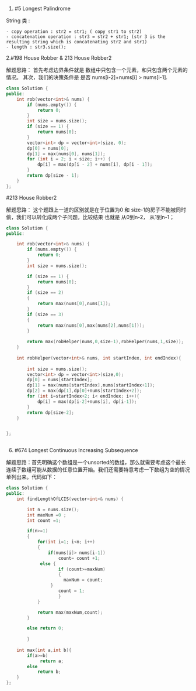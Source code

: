 1. #5 Longest Palindrome 

String 类 :

	- copy operation : str2 = str1; ( copy str1 to str2)
	- concatenation operation : str3 = str2 + str1; (str 3 is the resulting string which is concatenating str2 and str1)
	- length : str3.size();

2.#198 House Robber & 213 House Robber2

解题思路： 首先考虑边界条件就是 数组中只包含一个元素，和只包含两个元素的情况。 其次，我们的决策条件是 是否 nums[i-2]+nums[i] > nums[i-1].

```cpp
class Solution {
public:
    int rob(vector<int>& nums) {
        if (nums.empty()) {
            return 0;
        }
        int size = nums.size();
        if (size == 1) {
            return nums[0];
        }
        vector<int> dp = vector<int>(size, 0);
        dp[0] = nums[0];
        dp[1] = max(nums[0], nums[1]);
        for (int i = 2; i < size; i++) {
            dp[i] = max(dp[i - 2] + nums[i], dp[i - 1]);
        }
        return dp[size - 1];
    }
};

```

#213  House Robber2

解题思路： 这个题跟上一道的区别就是在于位置为0 和 size-1的房子不能被同时偷，我们可以转化成两个子问题，比较结果 也就是 从0到n-2， 从1到n-1；

```cpp
class Solution {
public:

    int rob(vector<int>& nums) {
        if (nums.empty()) {
            return 0;
        }
        int size = nums.size();

        if (size == 1) {
            return nums[0];
        }
        if (size == 2)
        {
            return max(nums[0],nums[1]);
        }
        if (size == 3)
        {
            return max(nums[0],max(nums[2],nums[1]));
        }
        
        return max(robHelper(nums,0,size-1),robHelper(nums,1,size));
    }
    
    int robHelper(vector<int>& nums, int startIndex, int endIndex){
        
        int size = nums.size();
        vector<int> dp = vector<int>(size,0);
        dp[0] = nums[startIndex];
        dp[1] = max(nums[startIndex],nums[startIndex+1]);
        dp[2] = max(dp[1],dp[0]+nums[startIndex+2]);
        for (int i=startIndex+2; i< endIndex; i++){
            dp[i] = max(dp[i-2]+nums[i], dp[i-1]);
        }
        return dp[size-2];
    }


};
    


```







6. #674  Longest Continuous Increasing Subsequence

解题思路：首先明确这个数组是一个unsorted的数组，那么就需要考虑这个最长连续子数组可能从数据的任意位置开始。我们还需要特意考虑一下数组为空的情况单列出来。代码如下：

```cpp
class Solution {
public:
    int findLengthOfLCIS(vector<int>& nums) {

        int n = nums.size();
        int maxNum =0 ;
        int count =1;

        if(n>=1)
        {
            for(int i=1; i<n; i++)
            {
                if(nums[i]> nums[i-1])
                    count= count +1;
             else {
                    if (count>=maxNum)
                    {
                      maxNum = count;
                 }
                    count = 1;
                    }
            }

            return max(maxNum,count);
        }

        else return 0;
            
        }
    
    int max(int a,int b){
        if(a>=b)
             return a;
        else
            return b;
    }
};


```

